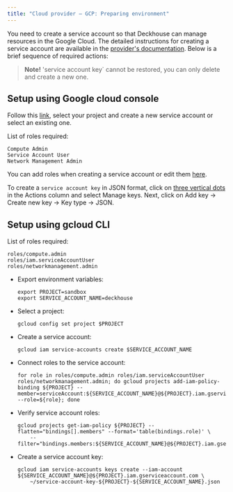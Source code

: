 ```yaml
---
title: "Cloud provider — GCP: Preparing environment"
---
```


You need to create a service account so that Deckhouse can manage resources in the Google Cloud. The detailed instructions for creating a service account are available in the [provider's documentation](https://cloud.google.com/iam/docs/service-accounts). Below is a brief sequence of required actions:

> **Note!** 'service account key` cannot be restored, you can only delete and create a new one.

## Setup using Google cloud console

Follow this [link](https://console.cloud.google.com/iam-admin/serviceaccounts), select your project and create a new service account or select an existing one.

List of roles required:
```
Compute Admin
Service Account User
Network Management Admin
```

You can add roles when creating a service account or edit them [here](https://console.cloud.google.com/iam-admin/iam).

To create a `service account key` in JSON format, click on [three vertical dots](https://console.cloud.google.com/iam-admin/serviceaccounts) in the Actions column and select Manage keys. Next, click on Add key -> Create new key -> Key type -> JSON.

## Setup using gcloud CLI

List of roles required:
```
roles/compute.admin
roles/iam.serviceAccountUser
roles/networkmanagement.admin
```

- Export environment variables:

  ```shell
  export PROJECT=sandbox
  export SERVICE_ACCOUNT_NAME=deckhouse
  ```
- Select a project:

  ```shell
  gcloud config set project $PROJECT
  ```
- Create a service account:

  ```shell
  gcloud iam service-accounts create $SERVICE_ACCOUNT_NAME
  ```
- Connect roles to the service account:

  ```shell
  for role in roles/compute.admin roles/iam.serviceAccountUser roles/networkmanagement.admin; do gcloud projects add-iam-policy-binding ${PROJECT} --member=serviceAccount:${SERVICE_ACCOUNT_NAME}@${PROJECT}.iam.gserviceaccount.com --role=${role}; done
  ```
- Verify service account roles:

  ```shell
  gcloud projects get-iam-policy ${PROJECT} --flatten="bindings[].members" --format='table(bindings.role)' \
      --filter="bindings.members:${SERVICE_ACCOUNT_NAME}@${PROJECT}.iam.gserviceaccount.com"
  ```
- Create a service account key:

  ```shell
  gcloud iam service-accounts keys create --iam-account ${SERVICE_ACCOUNT_NAME}@${PROJECT}.iam.gserviceaccount.com \
      ~/service-account-key-${PROJECT}-${SERVICE_ACCOUNT_NAME}.json
  ```
